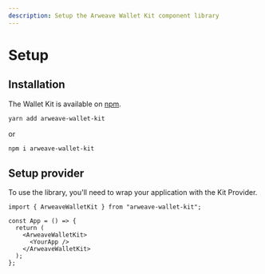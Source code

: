 ```yaml
---
description: Setup the Arweave Wallet Kit component library
---
```


# Setup

## Installation

The Wallet Kit is available on [npm](https://www.npmjs.com/package/arweave-wallet-kit).

```sh
yarn add arweave-wallet-kit
```

or

```sh
npm i arweave-wallet-kit
```

## Setup provider

To use the library, you'll need to wrap your application with the Kit Provider.

```tsx
import { ArweaveWalletKit } from "arweave-wallet-kit";

const App = () => {
  return (
    <ArweaveWalletKit>
      <YourApp />
    </ArweaveWalletKit>
  );
};
```

